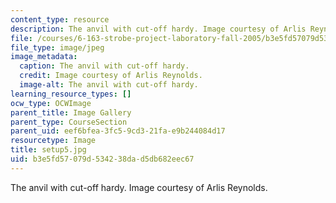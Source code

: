 ```yaml
---
content_type: resource
description: The anvil with cut-off hardy. Image courtesy of Arlis Reynolds.
file: /courses/6-163-strobe-project-laboratory-fall-2005/b3e5fd57079d534238dad5db682eec67_setup5.jpg
file_type: image/jpeg
image_metadata:
  caption: The anvil with cut-off hardy.
  credit: Image courtesy of Arlis Reynolds.
  image-alt: The anvil with cut-off hardy.
learning_resource_types: []
ocw_type: OCWImage
parent_title: Image Gallery
parent_type: CourseSection
parent_uid: eef6bfea-3fc5-9cd3-21fa-e9b244084d17
resourcetype: Image
title: setup5.jpg
uid: b3e5fd57-079d-5342-38da-d5db682eec67
---
```

The anvil with cut-off hardy. Image courtesy of Arlis Reynolds.

